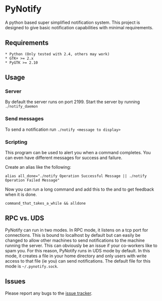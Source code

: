 PyNotify
========

A python based super simplified notification system. This project is designed to give basic notification capabilities with minimal requirements.

## Requirements

	* Python (Only tested with 2.4, others may work)
	* GTK+ >= 2.x
	* PyGTK >= 2.10
	
## Usage

### Server

By default the server runs on port 2199. Start the server by running `./notify_daemon`
	
### Send messages

To send a notification run `./notify <message to display>`

### Scripting

This program can be used to alert you when a command completes. You can even have different messages for success and failure. 

Create an alias like the following:

	alias all_done="./notify Operation Successful Message || ./notify Operation Failed Message"
	
Now you can run a long command and add this to the and to get feedback when it is done.

	command_that_takes_a_while && alldone

## RPC vs. UDS

PyNotify can run in two modes. In RPC mode, it listens on a tcp port for connections. This is bound to localhost by default but can easily be changed to allow other machines to send notifications to the machine running the server. This can obviously be an issue if your co-workers like to spam you. For this reason, PyNotify runs in UDS mode by default. In this mode, it creates a file in your home directory and only users with write access to that file (ie you) can send notifications. The default file for this mode is `~/.pynotify.sock`.
	
## Issues

Please report any bugs to the [issue tracker][1].

[1]: http://github.com/sionide21/PyNotify/issues "Issue Tracker" 
